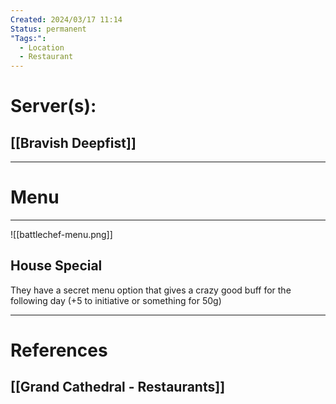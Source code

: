 ```yaml
---
Created: 2024/03/17 11:14
Status: permanent
"Tags:":
  - Location
  - Restaurant
---
```

# Server(s):
## [[Bravish Deepfist]]
---
# Menu
--- 
![[battlechef-menu.png]]
## House Special
They have a secret menu option that gives a crazy good buff for the following day (+5 to initiative or something for 50g)

---
# References
## [[Grand Cathedral - Restaurants]]